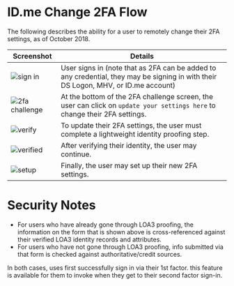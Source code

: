 # ID.me Change 2FA Flow
The following describes the ability for a user to remotely change their 2FA settings, as of October 2018.

| Screenshot | Details |
|------------|---------|
| ![sign in](https://github.com/department-of-veterans-affairs/vets.gov-team/blob/master/Products/Identity/Login/Files_From_IDme/201810%20ID.me%20Change%202FA%20Flow/2fa_01_signin.png) | User signs in (note that as 2FA can be added to any credential, they may be signing in with their DS Logon, MHV, or ID.me account) |
| ![2fa challenge](https://github.com/department-of-veterans-affairs/vets.gov-team/blob/master/Products/Identity/Login/Files_From_IDme/201810%20ID.me%20Change%202FA%20Flow/2fa_02_2fachallenge.png) | At the bottom of the 2FA challenge screen, the user can click on `update your settings here` to change their 2FA settings. |
| ![verify](https://github.com/department-of-veterans-affairs/vets.gov-team/blob/master/Products/Identity/Login/Files_From_IDme/201810%20ID.me%20Change%202FA%20Flow/2fa_03_verify.png) | To update their 2FA settings, the user must complete a lightweight identity proofing step. |
| ![verified](https://github.com/department-of-veterans-affairs/vets.gov-team/blob/master/Products/Identity/Login/Files_From_IDme/201810%20ID.me%20Change%202FA%20Flow/2fa_04_verified.png) | After verifying their identity, the user may continue. |
| ![setup](https://github.com/department-of-veterans-affairs/vets.gov-team/blob/master/Products/Identity/Login/Files_From_IDme/201810%20ID.me%20Change%202FA%20Flow/2fa_05_setup.png) | Finally, the user may set up their new 2FA settings. |

# Security Notes
- For users who have already gone through LOA3 proofing, the information on the form that is shown above is cross-referenced against their verified LOA3 identity records and attributes.
- For users who have not gone through LOA3 proofing, info submitted via that form is checked against authoritative/credit sources.

In both cases, uses first successfully sign in via their 1st factor. this feature is available for them to invoke when they get to their second factor sign-in.
